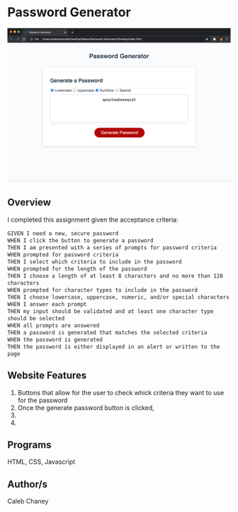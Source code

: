 # Password Generator
![](https://github.com/Cachamoe/Password-Generator/blob/master/Assets/Screen%20Shot%202020-08-18%20at%2012.23.59%20PM.png)
## Overview
I completed this assignment given the acceptance criteria: 


```
GIVEN I need a new, secure password
WHEN I click the button to generate a password
THEN I am presented with a series of prompts for password criteria
WHEN prompted for password criteria
THEN I select which criteria to include in the password
WHEN prompted for the length of the password
THEN I choose a length of at least 8 characters and no more than 128 characters
WHEN prompted for character types to include in the password
THEN I choose lowercase, uppercase, numeric, and/or special characters
WHEN I answer each prompt
THEN my input should be validated and at least one character type should be selected
WHEN all prompts are answered
THEN a password is generated that matches the selected criteria
WHEN the password is generated
THEN the password is either displayed in an alert or written to the page
```

## Website Features
1) Buttons that allow for the user to check whick criteria they want to use for the password
2) Once the generate password button is clicked, 
3) 
4) 

## Programs 
HTML, CSS, Javascript

## Author/s
Caleb Chaney

